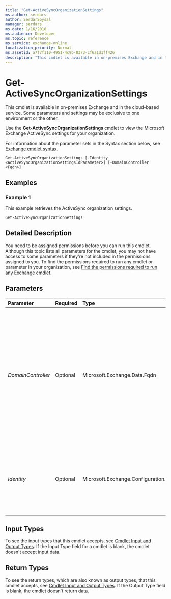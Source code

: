 ```yaml
---
title: "Get-ActiveSyncOrganizationSettings"
ms.author: serdars
author: SerdarSoysal
manager: serdars
ms.date: 1/16/2018
ms.audience: Developer
ms.topic: reference
ms.service: exchange-online
localization_priority: Normal
ms.assetid: a7f7f110-4951-4c9b-8373-cf6a1d1ff426
description: "This cmdlet is available in on-premises Exchange and in the cloud-based service. Some parameters and settings may be exclusive to one environment or the other."
---
```


# Get-ActiveSyncOrganizationSettings

This cmdlet is available in on-premises Exchange and in the cloud-based service. Some parameters and settings may be exclusive to one environment or the other. 
  
Use the **Get-ActiveSyncOrganizationSettings** cmdlet to view the Microsoft Exchange ActiveSync settings for your organization.
  
For information about the parameter sets in the Syntax section below, see [Exchange cmdlet syntax](https://technet.microsoft.com/library/bb123552.aspx). 
  
```
Get-ActiveSyncOrganizationSettings [-Identity <ActiveSyncOrganizationSettingsIdParameter>] [-DomainController <Fqdn>]

```

## Examples
<a name="Examples"> </a>

### Example 1

This example retrieves the ActiveSync organization settings.
  
```
Get-ActiveSyncOrganizationSettings
```

## Detailed Description
<a name="DetailedDescription"> </a>

You need to be assigned permissions before you can run this cmdlet. Although this topic lists all parameters for the cmdlet, you may not have access to some parameters if they're not included in the permissions assigned to you. To find the permissions required to run any cmdlet or parameter in your organization, see [Find the permissions required to run any Exchange cmdlet](https://technet.microsoft.com/library/mt432940.aspx).
  
## Parameters
<a name="DetailedDescription"> </a>

|**Parameter**|**Required**|**Type**|**Description**|
|:-----|:-----|:-----|:-----|
| _DomainController_ <br/> |Optional  <br/> |Microsoft.Exchange.Data.Fqdn  <br/> |This parameter is available only in on-premises Exchange.  <br/> The  _DomainController_ parameter specifies the domain controller that's used by this cmdlet to read data from or write data to Active Directory. You identify the domain controller by its fully qualified domain name (FQDN). For example, `dc01.contoso.com`.  <br/> |
| _Identity_ <br/> |Optional  <br/> |Microsoft.Exchange.Configuration.Tasks.ActiveSyncOrganizationSettingsIdParameter  <br/> |The  _Identity_ parameter specifies the ActiveSync organization settings object that you want to view. The default name of this object is `Mobile Mailbox Settings`.  <br/> |
   
## Input Types
<a name="InputTypes"> </a>

To see the input types that this cmdlet accepts, see [Cmdlet Input and Output Types](http://go.microsoft.com/fwlink/p/?linkId=616387). If the Input Type field for a cmdlet is blank, the cmdlet doesn't accept input data. 
  
## Return Types
<a name="ReturnTypes"> </a>

To see the return types, which are also known as output types, that this cmdlet accepts, see [Cmdlet Input and Output Types](http://go.microsoft.com/fwlink/p/?linkId=616387). If the Output Type field is blank, the cmdlet doesn't return data. 
  

